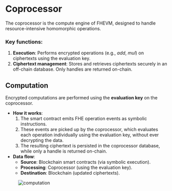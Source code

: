 # Coprocessor

The coprocessor is the compute engine of FHEVM, designed to handle resource-intensive homomorphic operations.

### **Key functions**:

1. **Execution**: Performs encrypted operations (e.g., _add_, _mul_) on ciphertexts using the evaluation key.
2. **Ciphertext management**: Stores and retrieves ciphertexts securely in an off-chain database. Only handles are
   returned on-chain.

## **Computation**

Encrypted computations are performed using the **evaluation key** on the coprocessor.

- **How it works**:
  1. The smart contract emits FHE operation events as symbolic instructions.
  2. These events are picked up by the coprocessor, which evaluates each operation individually using the evaluation
     key, without ever decrypting the data.
  3. The resulting ciphertext is persisted in the coprocessor database, while only a handle is returned on-chain.
- **Data flow**:
  - **Source**: Blockchain smart contracts (via symbolic execution).
  - **Processing**: Coprocessor (using the evaluation key).
  - **Destination**: Blockchain (updated ciphertexts).

<figure><img src="../.gitbook/assets/computation.png" alt="computation"><figcaption></figcaption></figure>
